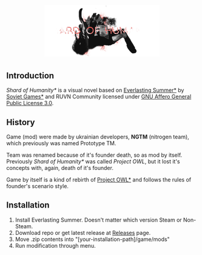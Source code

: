 <h1 align=center>
    <img src="res/img/misc/logo.png" width=60%/>
</h1>

## **Introduction**
_Shard of Humanity*_ is a visual novel based on [Everlasting Summer*](https://store.steampowered.com/app/331470/Everlasting_Summer/) by [Soviet Games*](https://sovietgames.su/?lang=en) and RUVN Community licensed under [GNU Affero General Public License 3.0](LICENSE.md).

## **History**
Game (mod) were made by ukrainian developers, **NGTM** (nitrogen team), which previously was named Prototype TM.

Team was renamed because of it's founder death, so as mod by itself. Previously _Shard of Humanity*_ was called _Project OWL_, but it lost it's concepts with, again, death of it's founder.

Game by itself is a kind of rebirth of [Project OWL*](https://vk.com/awwixo) and follows the rules of founder's scenario style.

## **Installation**
1. Install Everlasting Summer. Doesn't matter which version Steam or Non-Steam.
2. Download repo or get latest release at [Releases](https://github.com/nitrogenez/shard-of-humanity/releases) page.
3. Move .zip contents into "[your-installation-path]/game/mods"
4. Run modification through menu.